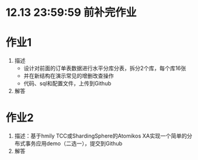 # 12.13 23:59:59 前补完作业
# 作业1
1. 描述
   - 设计对前面的订单表数据进行水平分库分表，拆分2个库，每个库16张
   - 并在新结构在演示常见的增删改查操作
   - 代码、sql和配置文件，上传到Github
2. 解答

# 作业2
1. 描述：基于hmily TCC或ShardingSphere的Atomikos XA实现一个简单的分布式事务应用demo（二选一），提交到Github
2. 解答